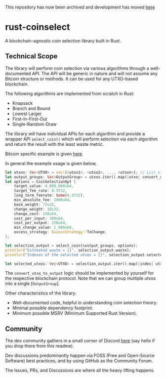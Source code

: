 This repository has now been archived and development has moved [here](https://github.com/citadel-tech/rust-coinselect)

# rust-coinselect

A blockchain-agnostic coin selection library built in Rust.

## Technical Scope

The library will perform coin selection via various algorithms through a well-documented API. The API will be generic in nature and will not assume any Bitcoin structure or methods. It can be used for any UTXO-based blockchain.

The following algorithms are implemented from scratch in Rust:

- Knapsack
- Branch and Bound
- Lowest Larger
- First-In-First-Out
- Single-Random-Draw

The library will have individual APIs for each algorithm and provide a wrapper API `select_coin()` which will perform selection via each algorithm and return the result with the least waste metric.

Bitcoin specific example is given [here](./examples/bitcoin_crate/).

In general the example usage is given below,

```rust
let utxos: Vec<UTXO> = vec![<utxo1>, <utxo2>, ..., <utxon>]; // List of the available UTXOs
let output_groups: Vec<OutputGroup> = utxos.iter().map(|utxo| convert_utxo_to_output(utxo)).collect();
let options = CoinSelectionOpt {
    target_value: 4_000_000u64,
    target_fee_rate: 0.5f32,
    long_term_feerate: Some(0.3f32),
    min_absolute_fee: 1000u64,
    base_weight: 72u32,
    change_weight: 18u32,
    change_cost: 250u64,
    cost_per_input: 300u64,
    cost_per_output: 250u64,
    min_change_value: 1_000u64,
    excess_strategy: ExcessStrategy::ToChange,
};

let selection_output = select_coin(&output_groups, options);
println!("Estimated waste = {}", selection_output.waste);
println!("Indexes of the selected utxos = {}", selection_output.selected_inputs);

let selected_utxos: Vec<UTXO> = selection_output.iter().map(|index| utxos[index]).collect();
```

The `convert_utxo_to_output` logic should be implemented by yourself for the respective blockchain protocol.
Note that we can group multiple utxos into a single [`OutputGroup`].

Other characteristics of the library:

- Well-documented code, helpful in understanding coin selection theory.
- Minimal possible dependency footprint.
- Minimum possible MSRV (Minimum Supported Rust Version).

## Community

The dev community gathers in a small corner of Discord [here](https://discord.gg/TSSAB3g4Zf) (say hello if you drop there from this readme).

Dev discussions predominantly happen via FOSS (Free and Open-Source Software) best practices, and by using GitHub as the Community Forum.

The Issues, PRs, and Discussions are where all the heavy lifting happens.
